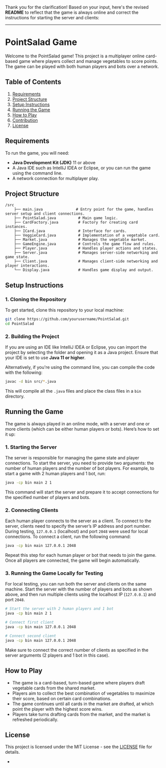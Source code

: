 Thank you for the clarification! Based on your input, here's the revised **README** to reflect that the game is always online and correct the instructions for starting the server and clients:

---

# PointSalad Game

Welcome to the PointSalad game! This project is a multiplayer online card-based game where players collect and manage vegetables to score points. The game can be played with both human players and bots over a network.

## Table of Contents

1. [Requirements](#requirements)
2. [Project Structure](#project-structure)
3. [Setup Instructions](#setup-instructions)
4. [Running the Game](#running-the-game)
5. [How to Play](#how-to-play)
6. [Contribution](#contribution)
7. [License](#license)

## Requirements

To run the game, you will need:

- **Java Development Kit (JDK)** 11 or above
- A Java IDE such as IntelliJ IDEA or Eclipse, or you can run the game using the command line.
- A network connection for multiplayer play.

## Project Structure

```
/src
    ├── main.java               # Entry point for the game, handles server setup and client connections.
    ├── PointSalad.java          # Main game logic.
    ├── CardFactory.java         # Factory for creating card instances.
    ├── ICard.java               # Interface for cards.
    ├── VeggieCard.java          # Implementation of a vegetable card.
    ├── Market.java              # Manages the vegetable market.
    ├── GameEngine.java          # Controls the game flow and rules.
    ├── Player.java              # Handles player actions and states.
    ├── Server.java              # Manages server-side networking and game state.
    ├── Client.java              # Manages client-side networking and player interactions.
    └── Display.java             # Handles game display and output.
```

## Setup Instructions

### 1. Cloning the Repository

To get started, clone this repository to your local machine:

```bash
git clone https://github.com/yourusername/PointSalad.git
cd PointSalad
```

### 2. Building the Project

If you are using an IDE like IntelliJ IDEA or Eclipse, you can import the project by selecting the folder and opening it as a Java project. Ensure that your IDE is set to use **Java 11 or higher**.

Alternatively, if you're using the command line, you can compile the code with the following:

```bash
javac -d bin src/*.java
```

This will compile all the `.java` files and place the class files in a `bin` directory.

## Running the Game

The game is always played in an online mode, with a server and one or more clients (which can be either human players or bots). Here’s how to set it up:

### 1. Starting the Server

The server is responsible for managing the game state and player connections. To start the server, you need to provide two arguments: the number of human players and the number of bot players. For example, to start a game with 2 human players and 1 bot, run:

```bash
java -cp bin main 2 1
```

This command will start the server and prepare it to accept connections for the specified number of players and bots.

### 2. Connecting Clients

Each human player connects to the server as a client. To connect to the server, clients need to specify the server’s IP address and port number. During testing, `127.0.0.1` (localhost) and port `2048` were used for local connections. To connect a client, run the following command:

```bash
java -cp bin main 127.0.0.1 2048
```

Repeat this step for each human player or bot that needs to join the game. Once all players are connected, the game will begin automatically.

### 3. Running the Game Locally for Testing

For local testing, you can run both the server and clients on the same machine. Start the server with the number of players and bots as shown above, and then run multiple clients using the localhost IP (`127.0.0.1`) and port `2048`.

```bash
# Start the server with 2 human players and 1 bot
java -cp bin main 2 1

# Connect first client
java -cp bin main 127.0.0.1 2048

# Connect second client
java -cp bin main 127.0.0.1 2048
```

Make sure to connect the correct number of clients as specified in the server arguments (2 players and 1 bot in this case).

## How to Play

- The game is a card-based, turn-based game where players draft vegetable cards from the shared market.
- Players aim to collect the best combination of vegetables to maximize their score, based on certain card combinations.
- The game continues until all cards in the market are drafted, at which point the player with the highest score wins.
- Players take turns drafting cards from the market, and the market is refreshed periodically.


## License

This project is licensed under the MIT License - see the [LICENSE](LICENSE) file for details.

-